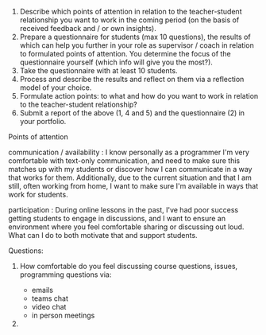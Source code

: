 1. Describe which points of attention in relation to the teacher-student relationship you want to work in the coming period (on the basis of received feedback and / or own insights).
2. Prepare a questionnaire for students (max 10 questions), the results of which can help you further in your role as supervisor / coach in relation to formulated points of attention. You determine the focus of the questionnaire yourself (which info will give you the most?).
3. Take the questionnaire with at least 10 students.
4. Process and describe the results and reflect on them via a reflection model of your choice.
5. Formulate action points: to what and how do you want to work in relation to the teacher-student relationship?
6. Submit a report of the above (1, 4 and 5) and the questionnaire (2) in your portfolio.

Points of attention

communication / availability
:  I know personally as a programmer I'm very comfortable with text-only communication, and need to make sure this matches up with my students or discover how I can communicate in a way that works for them. Additionally, due to the current situation and that I am still, often working from home, I want to make sure I'm available in ways that work for students.

participation
:  During online lessons in the past, I've had poor success getting students to engage in discussions, and I want to ensure an environment where you feel comfortable sharing or discussing out loud. What can I do to both motivate that and support students.


Questions:

1. How comfortable do you feel discussing course questions, issues, programming questions via:

   - emails
   - teams chat
   - video chat
   - in person meetings

2.
